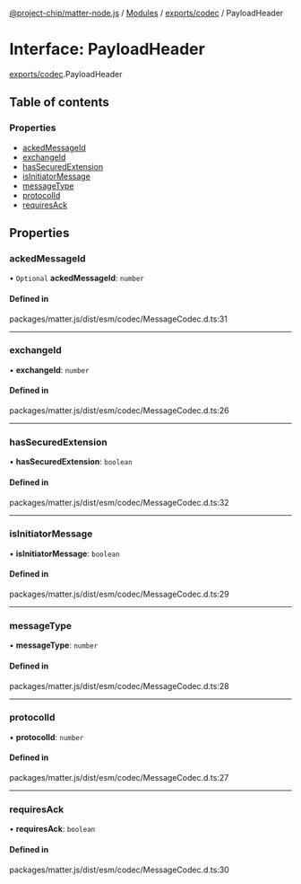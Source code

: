 [@project-chip/matter-node.js](../README.md) / [Modules](../modules.md) / [exports/codec](../modules/exports_codec.md) / PayloadHeader

# Interface: PayloadHeader

[exports/codec](../modules/exports_codec.md).PayloadHeader

## Table of contents

### Properties

- [ackedMessageId](exports_codec.PayloadHeader.md#ackedmessageid)
- [exchangeId](exports_codec.PayloadHeader.md#exchangeid)
- [hasSecuredExtension](exports_codec.PayloadHeader.md#hassecuredextension)
- [isInitiatorMessage](exports_codec.PayloadHeader.md#isinitiatormessage)
- [messageType](exports_codec.PayloadHeader.md#messagetype)
- [protocolId](exports_codec.PayloadHeader.md#protocolid)
- [requiresAck](exports_codec.PayloadHeader.md#requiresack)

## Properties

### ackedMessageId

• `Optional` **ackedMessageId**: `number`

#### Defined in

packages/matter.js/dist/esm/codec/MessageCodec.d.ts:31

___

### exchangeId

• **exchangeId**: `number`

#### Defined in

packages/matter.js/dist/esm/codec/MessageCodec.d.ts:26

___

### hasSecuredExtension

• **hasSecuredExtension**: `boolean`

#### Defined in

packages/matter.js/dist/esm/codec/MessageCodec.d.ts:32

___

### isInitiatorMessage

• **isInitiatorMessage**: `boolean`

#### Defined in

packages/matter.js/dist/esm/codec/MessageCodec.d.ts:29

___

### messageType

• **messageType**: `number`

#### Defined in

packages/matter.js/dist/esm/codec/MessageCodec.d.ts:28

___

### protocolId

• **protocolId**: `number`

#### Defined in

packages/matter.js/dist/esm/codec/MessageCodec.d.ts:27

___

### requiresAck

• **requiresAck**: `boolean`

#### Defined in

packages/matter.js/dist/esm/codec/MessageCodec.d.ts:30
